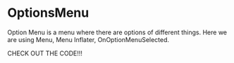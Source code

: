 # OptionsMenu

Option Menu is a menu where there are options of different things. Here we are using Menu, Menu Inflater, OnOptionMenuSelected. 

CHECK OUT THE CODE!!!

